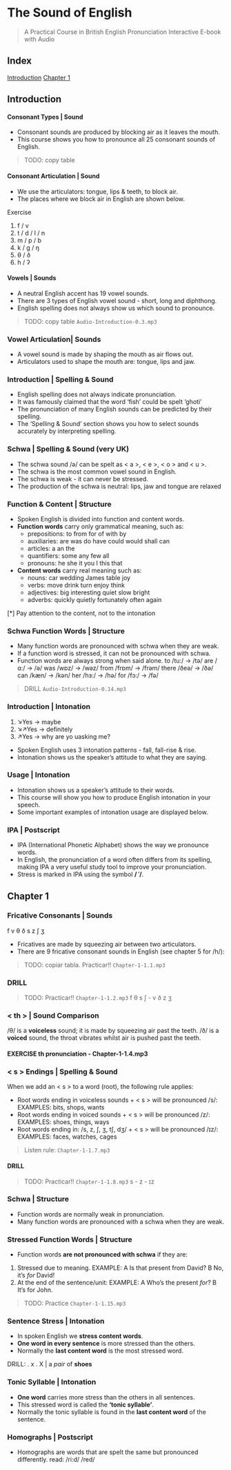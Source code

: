 # The Sound of English
> A Practical Course in British English Pronunciation Interactive E-book with Audio

## Index
[Introduction](#introduction)
[Chapter 1](#chapter-1)


## Introduction
#### Consonant Types | Sound
- Consonant sounds are produced by blocking air as it leaves the mouth.
- This course shows you how to pronounce all 25 consonant sounds of English.

> TODO: copy table

#### Consonant Articulation | Sound
- We use the articulators: tongue, lips & teeth, to block air.
- The places where we block air in English are shown below.

Exercise
1. f / v
2. t / d / l / n
3. m / p / b
4. k / g / ŋ
5. θ / ð
6. h / ʔ

#### Vowels | Sounds
- A neutral English accent has 19 vowel sounds.
- There are 3 types of English vowel sound - short, long and diphthong.
- English spelling does not always show us which sound to pronounce.

> TODO: copy table
`Audio-Introduction-0.3.mp3`

### Vowel Articulation| Sounds
- A vowel sound is made by shaping the mouth as air flows out.
- Articulators used to shape the mouth are: tongue, lips and jaw.

### Introduction | Spelling & Sound
- English spelling does not always indicate pronunciation.
- It was famously claimed that the word ‘fish’ could be spelt ‘ghoti’
- The pronunciation of many English sounds can be predicted by their spelling.
- The ‘Spelling & Sound’ section shows you how to select sounds accurately by interpreting spelling.

### Schwa | Spelling & Sound (very UK)
- The schwa sound /ə/ can be spelt as < a >, < e >, < o > and < u >.
- The schwa is the most common vowel sound in English.
- The schwa is weak - it can never be stressed.
- The production of the schwa is neutral: lips, jaw and tongue are relaxed

### Function & Content | Structure
- Spoken English is divided into function and content words.
- **Function words** carry only grammatical meaning, such as:
  - prepositions: to from for of with by
  - auxiliaries: are was do have could would shall can
  - articles: a an the
  - quantifiers: some any few all
  - pronouns: he she it you I this that
- **Content words** carry real meaning such as:
  - nouns: car wedding James table joy
  - verbs: move drink turn enjoy think
  - adjectives: big interesting quiet slow bright
  - adverbs: quickly quietly fortunately often again

[*] Pay attention to the content, not to the intonation

### Schwa Function Words | Structure
- Many function words are pronounced with schwa when they are weak.
- If a function word is stressed, it can not be pronounced with schwa.
- Function words are always strong when said alone.
to /tu:/ -> /tə/
are /ɑ:/ -> /ə/
was /wɒz/ -> /wəz/
from /frɒm/ -> /frəm/
there /ðeə/ -> /ðə/
can /kæn/ -> /kən/
her /hɜ:/ -> /hə/
for /fɔ:/ -> /fə/

> DRILL `Audio-Introduction-0.14.mp3`

### Introduction | Intonation
1. ↘Yes   ->  maybe
2. ↘↗Yes  ->  definitely
3. ↗Yes   -> why are yo uasking me?

- Spoken English uses 3 intonation patterns - fall, fall-rise & rise.
- Intonation shows us the speaker’s attitude to what they are saying.

### Usage | Intonation
- Intonation shows us a speaker’s attitude to their words.
- This course will show you how to produce English intonation in your speech.
- Some important examples of intonation usage are displayed below.

### IPA | Postscript
- IPA (International Phonetic Alphabet) shows the way we pronounce words.
- In English, the pronunciation of a word often differs from its spelling, making
IPA a very useful study tool to improve your pronunciation.
- Stress is marked in IPA using the symbol **/ ˈ/**.

## Chapter 1

### Fricative Consonants | Sounds
f v θ ð s z ʃ ʒ
- Fricatives are made by squeezing air between two articulators.
- There are 9 fricative consonant sounds in English (see chapter 5 for /h/):

> TODO: copiar tabla. Practicar!! `Chapter-1-1.1.mp3`

### DRILL

> TODO: Practicar!! `Chapter-1-1.2.mp3` f θ s ʃ - v ð z ʒ 

### < th > | Sound Comparison

/θ/ is a **voiceless** sound; it is made by squeezing air past the teeth.
/ð/ is a **voiced** sound, the throat vibrates whilst air is pushed past the teeth.

#### EXERCISE th pronunciation - Chapter-1-1.4.mp3

### < s > Endings | Spelling & Sound
When we add an < s > to a word (root), the following rule applies:
- Root words ending in voiceless sounds + < s > will be pronounced /s/:
EXAMPLES: bits, shops, wants
- Root words ending in voiced sounds + < s > will be pronounced /z/:
EXAMPLES: shoes, things, ways
- Root words ending in: /s, z, ʃ, ʒ, tʃ, dʒ/ + < s > will be pronounced /ɪz/:
EXAMPLES: faces, watches, cages

> Listen rule: `Chapter-1-1.7.mp3`

#### DRILL
> TODO: Practicar!! `Chapter-1-1.8.mp3` s - z - ɪz

### Schwa | Structure
- Function words are normally weak in pronunciation.
- Many function words are pronounced with a schwa when they are weak.

### Stressed Function Words | Structure
- Function words **are not pronounced with schwa** if they are:
1. Stressed due to meaning.
EXAMPLE:
A Is that present from David?
B No, it’s *for* David!
2. At the end of the sentence/unit:
EXAMPLE:
A Who’s the present *for*?
B It’s for John.

> TODO: Practice `Chapter-1-1.15.mp3`

### Sentence Stress | Intonation
- In spoken English we **stress content words**.
- **One word in every sentence** is more stressed than the others.
- Normally the **last content word** is the most stressed word.

DRILL: . x . X | a *pair* of **shoes**

### Tonic Syllable | Intonation
- **One word** carries more stress than the others in all sentences.
- This stressed word is called the **‘tonic syllable’**.
- Normally the tonic syllable is found in the **last content word** of the sentence.

### Homographs | Postscript
- Homographs are words that are spelt the same but pronounced differently.
read: /ri:d/ /red/
